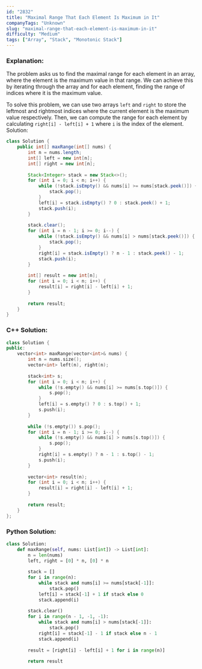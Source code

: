 ```yaml
---
id: "2832"
title: "Maximal Range That Each Element Is Maximum in It"
companyTags: "Unknown"
slug: "maximal-range-that-each-element-is-maximum-in-it"
difficulty: "Medium"
tags: ["Array", "Stack", "Monotonic Stack"]
---
```


### Explanation:

The problem asks us to find the maximal range for each element in an array, where the element is the maximum value in that range. We can achieve this by iterating through the array and for each element, finding the range of indices where it is the maximum value.

To solve this problem, we can use two arrays `left` and `right` to store the leftmost and rightmost indices where the current element is the maximum value respectively. Then, we can compute the range for each element by calculating `right[i] - left[i] + 1` where `i` is the index of the element.
 Solution:
```java
class Solution {
    public int[] maxRange(int[] nums) {
        int n = nums.length;
        int[] left = new int[n];
        int[] right = new int[n];
        
        Stack<Integer> stack = new Stack<>();
        for (int i = 0; i < n; i++) {
            while (!stack.isEmpty() && nums[i] >= nums[stack.peek()]) {
                stack.pop();
            }
            left[i] = stack.isEmpty() ? 0 : stack.peek() + 1;
            stack.push(i);
        }
        
        stack.clear();
        for (int i = n - 1; i >= 0; i--) {
            while (!stack.isEmpty() && nums[i] > nums[stack.peek()]) {
                stack.pop();
            }
            right[i] = stack.isEmpty() ? n - 1 : stack.peek() - 1;
            stack.push(i);
        }
        
        int[] result = new int[n];
        for (int i = 0; i < n; i++) {
            result[i] = right[i] - left[i] + 1;
        }
        
        return result;
    }
}
```

### C++ Solution:
```cpp
class Solution {
public:
    vector<int> maxRange(vector<int>& nums) {
        int n = nums.size();
        vector<int> left(n), right(n);
        
        stack<int> s;
        for (int i = 0; i < n; i++) {
            while (!s.empty() && nums[i] >= nums[s.top()]) {
                s.pop();
            }
            left[i] = s.empty() ? 0 : s.top() + 1;
            s.push(i);
        }
        
        while (!s.empty()) s.pop();
        for (int i = n - 1; i >= 0; i--) {
            while (!s.empty() && nums[i] > nums[s.top()]) {
                s.pop();
            }
            right[i] = s.empty() ? n - 1 : s.top() - 1;
            s.push(i);
        }
        
        vector<int> result(n);
        for (int i = 0; i < n; i++) {
            result[i] = right[i] - left[i] + 1;
        }
        
        return result;
    }
};
```

### Python Solution:
```python
class Solution:
    def maxRange(self, nums: List[int]) -> List[int]:
        n = len(nums)
        left, right = [0] * n, [0] * n
        
        stack = []
        for i in range(n):
            while stack and nums[i] >= nums[stack[-1]]:
                stack.pop()
            left[i] = stack[-1] + 1 if stack else 0
            stack.append(i)
        
        stack.clear()
        for i in range(n - 1, -1, -1):
            while stack and nums[i] > nums[stack[-1]]:
                stack.pop()
            right[i] = stack[-1] - 1 if stack else n - 1
            stack.append(i)
        
        result = [right[i] - left[i] + 1 for i in range(n)]
        
        return result
```